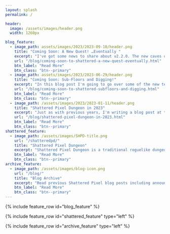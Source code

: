 ```yaml
---
layout: splash
permalink: /

header:
  image: /assets/images/header.png
  width: 1260px

blog_feature:
  - image_path: assets/images/2023/2023-09-10/header.png
    title: "Coming Soon: A New Quest! …Eventually "
    excerpt: "I've got some news to share about v2.2.0. The new caves quest isn't ready to show off yet, so in the meantime I am releasing the other content in v2.2.0 as an early beta!"
    url: "/blog/coming-soon-to-shattered-a-new-quest-eventually.html"
    btn_label: "Read More"
    btn_class: "btn--primary"
  - image_path: assets/images/2023/2023-06-29/header.png
    title: "Coming Soon: Sub-Floors and Digging!"
    excerpt: "In this blog post I'm going to go over some of the new technical additions to Shattered in v2.1.3, and how they're going to allow for future content."
    url: "/blog/coming-soon-to-shattered-subfloors-and-digging.html"
    btn_label: "Read More"
    btn_class: "btn--primary"
  - image_path: /assets/images/2023/2023-01-11/header.png
    title: "Shattered Pixel Dungeon in 2023"
    excerpt: "Just as with previous years, I'm writing a blog post at the start of 2023 to summarize my longer-term plans for Shattered Pixel Dungeon!"
    url: "/blog/shattered-pixel-dungeon-in-2023.html"
    btn_label: "Read More"
    btn_class: "btn--primary"
shattered_feature:
  - image_path: /assets/images/SHPD-title.png
    url: "/shatteredpd/"
    title: "Shattered Pixel Dungeon"
    excerpt: "Shattered Pixel Dungeon is a traditional roguelike dungeon crawler that's simple to start but hard to master! Every game is a unique challenge, with five different heroes, randomized levels and enemies, and hundreds of items to collect and use."
    btn_label: "Read More"
    btn_class: "btn--primary"
archive_feature:
  - image_path: /assets/images/blog-icon.png
    url: "/blog/"
    title: "Blog Archive"
    excerpt: "Read previous Shattered Pixel blog posts including announcements, design overviews, and teasers! The blog includes a full history of my dev work since I started Shattered Pixel Dungeon in 2014."
    btn_label: "Read More"
    btn_class: "btn--primary"
---
```


{% include feature_row id="blog_feature" %}

{% include feature_row id="shattered_feature" type="left" %}

{% include feature_row id="archive_feature" type="left" %}